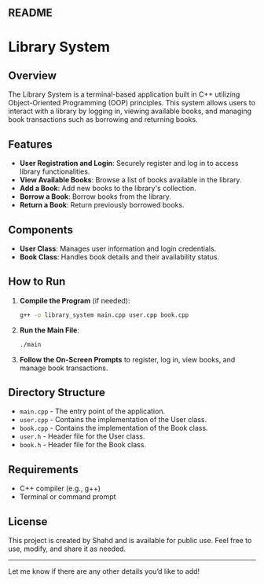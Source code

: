 ## README

# Library System

## Overview

The Library System is a terminal-based application built in C++ utilizing Object-Oriented Programming (OOP) principles. This system allows users to interact with a library by logging in, viewing available books, and managing book transactions such as borrowing and returning books.

## Features

- **User Registration and Login**: Securely register and log in to access library functionalities.
- **View Available Books**: Browse a list of books available in the library.
- **Add a Book**: Add new books to the library's collection.
- **Borrow a Book**: Borrow books from the library.
- **Return a Book**: Return previously borrowed books.

## Components

- **User Class**: Manages user information and login credentials.
- **Book Class**: Handles book details and their availability status.

## How to Run

1. **Compile the Program** (if needed):
   ```bash
   g++ -o library_system main.cpp user.cpp book.cpp
   ```

2. **Run the Main File**:
   ```bash
   ./main
   ```

3. **Follow the On-Screen Prompts** to register, log in, view books, and manage book transactions.

## Directory Structure

- `main.cpp` - The entry point of the application.
- `user.cpp` - Contains the implementation of the User class.
- `book.cpp` - Contains the implementation of the Book class.
- `user.h` - Header file for the User class.
- `book.h` - Header file for the Book class.

## Requirements

- C++ compiler (e.g., g++)
- Terminal or command prompt

## License

This project is created by Shahd and is available for public use. Feel free to use, modify, and share it as needed.

---

Let me know if there are any other details you’d like to add!
